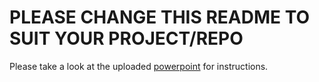 # PLEASE CHANGE THIS README TO SUIT YOUR PROJECT/REPO

Please take a look at the uploaded [powerpoint](TuongLab_notebook_managements.pptx) for instructions.
